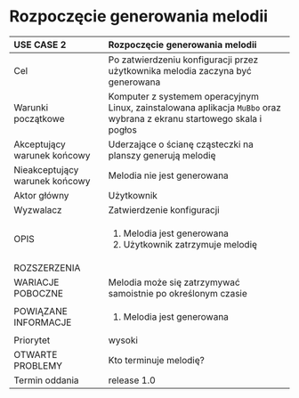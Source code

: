 # Rozpoczęcie generowania melodii
<table>
  <thead>
    <tr>
      <th style="text-align:left">USE CASE 2</th>
      <th style="text-align:left">Rozpoczęcie generowania melodii</th>
    </tr>
  </thead>
  <tbody>
    <tr>
      <td style="text-align:left">Cel</td>
      <td style="text-align:left">Po zatwierdzeniu konfiguracji przez użytkownika melodia zaczyna być generowana</td>
    </tr>
    <tr>
      <td style="text-align:left">Warunki początkowe</td>
      <td style="text-align:left">Komputer z systemem operacyjnym Linux, zainstalowana aplikacja <code>MuBbo</code> oraz wybrana z ekranu startowego skala i pogłos</td>
    </tr>
    <tr>
      <td style="text-align:left">Akceptujący warunek końcowy</td>
      <td style="text-align:left">Uderzające o ścianę cząsteczki na planszy generują melodię</td>
    </tr>
    <tr>
      <td style="text-align:left">Nieakceptujący warunek końcowy</td>
      <td style="text-align:left">Melodia nie jest generowana</td>
    </tr>
    <tr>
      <td style="text-align:left">Aktor główny</td>
      <td style="text-align:left">Użytkownik</td>
    </tr>
    <tr>
      <td style="text-align:left">Wyzwalacz</td>
      <td style="text-align:left">Zatwierdzenie konfiguracji</td>
    </tr>
    <tr>
      <td style="text-align:left">OPIS</td>
      <td style="text-align:left">
        <ol>
          <li>Melodia jest generowana</li>
          <li>Użytkownik zatrzymuje melodię</li>
        </ol>
      </td>
    </tr>
    <tr>
      <td style="text-align:left">ROZSZERZENIA</td>
      <td style="text-align:left"></td>
    </tr>
    <tr>
      <td style="text-align:left">WARIACJE POBOCZNE</td>
      <td style="text-align:left">Melodia może się zatrzymywać samoistnie po określonym czasie</td>
    </tr>
    <tr>
      <td style="text-align:left">POWIĄZANE INFORMACJE</td>
      <td style="text-align:left">
        <ol>
          <li>Melodia jest generowana</li>
        </ol>
      </td>
    </tr>
    <tr>
      <td style="text-align:left">Priorytet</td>
      <td style="text-align:left">wysoki</td>
    </tr>
    <tr>
      <td style="text-align:left">OTWARTE PROBLEMY</td>
      <td style="text-align:left">Kto terminuje melodię?</td>
    </tr>
    <tr>
      <td style="text-align:left">Termin oddania</td>
      <td style="text-align:left">release 1.0</td>
    </tr>
  </tbody>
</table>
